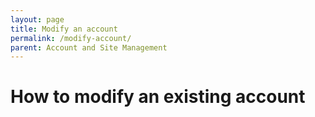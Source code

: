```yaml
---
layout: page
title: Modify an account
permalink: /modify-account/
parent: Account and Site Management
---
```


# How to modify an existing account

